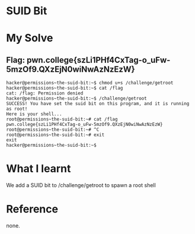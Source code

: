 # SUID Bit 

# My Solve 
## Flag: pwn.college{szLi1PHf4CxTag-o_uFw-5mzOf9.QXzEjN0wiNwAzNzEzW}
```
hacker@permissions~the-suid-bit:~$ chmod u+s /challenge/getroot
hacker@permissions~the-suid-bit:~$ cat /flag
cat: /flag: Permission denied
hacker@permissions~the-suid-bit:~$ /challenge/getroot
SUCCESS! You have set the suid bit on this program, and it is running as root! 
Here is your shell...
root@permissions~the-suid-bit:~# cat /flag
pwn.college{szLi1PHf4CxTag-o_uFw-5mzOf9.QXzEjN0wiNwAzNzEzW}
root@permissions~the-suid-bit:~# ^C
root@permissions~the-suid-bit:~# exit
exit
hacker@permissions~the-suid-bit:~$
```
# What I learnt 
We add a SUID bit to /challenge/getroot to spawn a root shell 

# Reference 
none.
